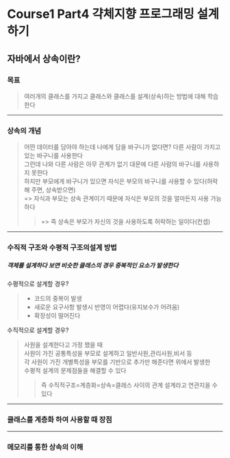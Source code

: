 # Course1 Part4 갹체지향 프로그래밍 설계하기   

## 자바에서 상속이란?

### 목표
> 여러개의 클래스를 가지고 클래스와 클래스를 설계(상속)하는 방법에 대해 학습한다
---
### 상속의 개념
> 어떤 데이터를 담아야 하는데 나에게 담을 바구니가 없다면? 다른 사람이 가지고 있는 바구니를 사용한다    
> 그런데 나와 다른 사람은 아무 관계가 없기 대문에 다른 사람의 바구니를 사용하지 못한다    
> 하지만 부모에게 바구니가 있으면 자식은 부모의 바구니를 사용할 수 있다(허락해 주면, 상속받으면)   
> => 자식과 부모는 상속 관계이기 때문에 자식은 부모의 것을 얼마든지 사용 가능하다
>> => 즉 상속은 부모가 자신의 것을 사용하도록 허락하는 일이다(컨셉)


---

### 수직적 구조와 수평적 구조의설계 방법
##### 객체를 설계하다 보면 비슷한 클래스의 경우 중복적인 요소가 발생한다

수평적으로 설계할 경우?
>- 코드의 중복이 발생
>- 새로운 요구사항 발생시 반영이 어렵다(유지보수가 어려움)
>- 확장성이 떨어진다

수직적으로 설계할 경우?   
> 사원을 설계한다고 가정 했을 때   
> 사원이 가진 공통특성을 부모로 설계하고 일반사원,관리사원,비서 등   
> 각 사원이 가진 개별특성을 부모를 기반으로 추가만 해준다면 위에서 발생한   
> 수평적 설계의 문제점들을 해결할 수 있다
>> 즉 수직적구조=계층화=상속=클래스 사이의 관계 설계라고 연관지을 수 있다

---

### 클래스를 계층화 하여 사용할 때 장점


---

### 메모리를 통한 상속의 이해

